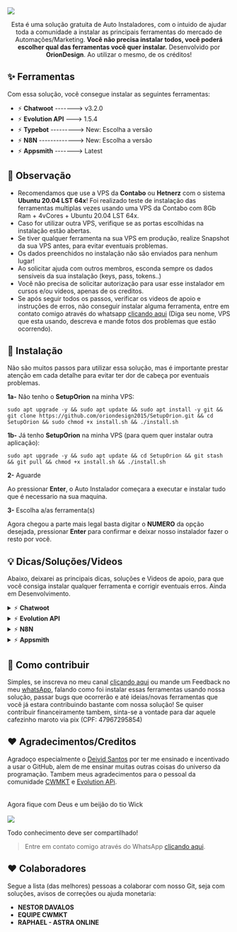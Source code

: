 
<!--<img src="https://github.com/oriondesign2015/SetupOrion/blob/main/src/Capa.png">-->
<img src="https://github.com/oriondesign2015/SetupOrion/assets/139019565/42d53230-53fd-44c2-ac58-8bfcdcd14722">

<!--<br><br>EM MANUTENÇÃO<br>-->
<br>
<p align="center">
  Esta é uma solução gratuita de Auto Instaladores, com o intuido de ajudar toda a comunidade a instalar as principais ferramentas do mercado de Automações/Marketing.
  <b>Você não precisa instalar todos, você poderá escolher qual das ferramentas você quer instalar.</b>
  Desenvolvido por <b>OrionDesign</b>. Ao utilizar o mesmo, de os créditos!
</p>

<!--
<p align="center">
    <a href="https://www.behance.net/oriondesign_oficial"><img src="https://github.com/oriondesign2015/SetupOrion/blob/main/src/behance.png" width="20%" style="margin-right: 150px;"></a>
    <a href="https://wa.me/+5511973052593"><img src="https://github.com/oriondesign2015/SetupOrion/blob/main/src/whatsapp.png" width="20%" style="margin-right: 150px;"></a>
    <a href="https://www.youtube.com/oriondesign_oficial"><img src="https://github.com/oriondesign2015/SetupOrion/blob/main/src/youtube.png" width="20%"></a>
</p>
<br>
-->
## ✨ Ferramentas

Com essa solução, você consegue instalar as seguintes ferramentas:
- ⚡ <b>Chatwoot</b> -------> v3.2.0
- ⚡ <b>Evolution API</b> ---> 1.5.4
- ⚡ <b>Typebot</b> ---------> New: Escolha a versão
- ⚡ <b>N8N</b> -------------> New: Escolha a versão
- ⚡ <b>Appsmith</b> -------> Latest

## 📌 Observação

- Recomendamos que use a VPS da <b>Contabo</b> ou <b>Hetnerz</b> com o sistema <b>Ubuntu 20.04 LST 64x</b>! Foi realizado teste de instalação das ferramentas multiplas vezes usando uma VPS da Contabo com 8Gb Ram + 4vCores + Ubuntu 20.04 LST 64x.
- Caso for utilizar outra VPS, verifique se as portas escolhidas na instalação estão abertas.
- Se tiver qualquer ferramenta na sua VPS em produção, realize Snapshot da sua VPS antes, para evitar eventuais problemas.
- Os dados preenchidos no instalação não são enviados para nenhum lugar!
- Ao solicitar ajuda com outros membros, esconda sempre os dados sensiveis da sua instalação (keys, pass, tokens..)
- Você não precisa de solicitar autorização para usar esse instalador em cursos e/ou videos, apenas de os creditos.
- Se após seguir todos os passos, verificar os videos de apoio e instruções de erros, não conseguir instalar alguma ferramenta, entre em contato comigo através do whatsapp [clicando aqui](https://wa.me/+5511973052593) (Diga seu nome, VPS que esta usando, descreva e mande fotos dos problemas que estão ocorrendo). 

## 💽 Instalação

Não são muitos passos para utilizar essa solução, mas é importante prestar atenção em cada detalhe para evitar ter dor de cabeça por eventuais problemas.

<p><b>1a-</b> Não tenho o <b>SetupOrion</b> na minha VPS:</p>

```
sudo apt upgrade -y && sudo apt update && sudo apt install -y git && git clone https://github.com/oriondesign2015/SetupOrion.git && cd SetupOrion && sudo chmod +x install.sh && ./install.sh
```

<p><b>1b-</b> Já tenho <b>SetupOrion</b> na minha VPS (para quem quer instalar outra aplicação):</p>

```
sudo apt upgrade -y && sudo apt update && cd SetupOrion && git stash && git pull && chmod +x install.sh && ./install.sh
```

<p><b>2-</b> Aguarde</p>
Ao pressionar <b>Enter</b>, o Auto Instalador começara a executar e instalar tudo que é necessario na sua maquina.

<p><b>3-</b> Escolha a/as ferramenta(s)</p>
Agora chegou a parte mais legal basta digitar o <b>NUMERO</b> da opção desejada, pressionar <b>Enter</b> para confirmar e deixar nosso instalador fazer o resto por você.

## 💡 Dicas/Soluções/Videos

Abaixo, deixarei as principais dicas, soluções e Videos de apoio, para que você consiga instalar qualquer ferramenta e corrigir eventuais erros.
Ainda em Desenvolvimento.

<details>
  <summary>⚡ <b>Chatwoot</b></summary>
  <img src="https://github.com/oriondesign2015/SetupOrion/assets/139019565/33efe0e2-12d6-4b19-ab72-7aa0363d9e40">
  <br>

  Este guia se destina para todos aqueles que desejam saber mais sobre como nosso instalador funciona e como utilizar as principais funções do Chatwoot

  <h2>Sobre o guia</h2><br>
  Para não poluir muito esse Git, eu estou deixando abaixo nossa Playlist exclusiva para Dicas e Soluções do Chatwoot, para que você consiga usar 100% do que essa incrivel ferramenta de multiatendimento tem a oferecer.<br><br>
  Link da Playlist:<br>
  👉 <a href="https://www.youtube.com/watch?v=mSDa8rVBoTU&list=PLRu7JPSKqaqDprqdCkhrFs0-HjxWVfiT_" target="_blank">https://www.youtube.com/watch?v=mSDa8rVBoTU&list=PLRu7JPSKqaqDprqdCkhrFs0-HjxWVfiT_</a>
<br>

  <h2>Conteudos da Playlist:</h2>
  <br>
  ✅ Instalando Chatwoot em sua VPS; <a href="https://youtu.be/mSDa8rVBoTU?si=spX0nBFIgP8H_A6r" target="_blank">(ver)</a><br>
  ✅ Personalizando Chatwoot | pt.1/2; <a href="https://youtu.be/_C6R-RQDAQI?si=otCflKJKze9ugtHi" target="_blank">(ver)</a><br>
  ✅ Personalizando Chatwoot | pt.2/2; <a href="https://youtu.be/r0F-bltPb2I?si=ZfKMLGs8LGkqt4Yo" target="_blank">(ver)</a><br>
  ❌ Conectando Whatsapp com Evolution API;<br>
  ❌ Conectando Email;<br>
  ❌ Conectando Site;<br>
  ❌ Criando novos Agentes;<br>
  ❌ Criando novas Empresas;<br>
  ❌ Criando Bots Avançados com Chatwoot + N8N + Evolution API;<br>
  ❌ Criando Bots com Typebot + Evolution + Chatwoot;<br>
  <br>

  <h2>Extras</h2>
  <details>
    <summary>📌 Personalização Chatwoot 1/2</summary>
    <img src="https://github.com/oriondesign2015/SetupOrion/assets/139019565/a3e8fcfb-41a2-452c-8300-4fe6d944a65d">
    <br>
    <b>Imagitipo:</b> (5120 x 1067px):<br>
    • LOGO<br>
    • LOGO_DARK<br>
    <br>
    <b>Isotipo:</b> (2133 x 2133px):<br>
    • LOGO_THUMBNAIL<br>
    <br>
    <b>Nome da empresa:</b><br>
    • INSTALLATION_NAME<br>
    • BRAND_NAME<br>
    <br>
    <b>Termos e politicas de privacidade:</b><br>
    • TERMS_URL<br>
    • PRIVACY_URL<br>
    <br>
    <b>Link do seu site:</b><br>
    • BRAND_URL<br>
    • WIDGET_BRAND_URL<br>
  </details>

  <details>
    <summary>📌 Personalização Chatwoot 2/2</summary>
    <img src="https://github.com/oriondesign2015/SetupOrion/assets/139019565/feb3b3eb-6b5a-4dd2-a833-38cdfeb2b2e1">
    <br>
    Comando para inciar a troca de logos:
    
    cd && cd SetupOrion && git pull && cd extra && chmod +x trocar_logos.sh && ./trocar_logos.sh
    
  Diretório dos SVG:
  
    /home/chatwoot/chatwoot/public/brand-assets/

  Reninciar Chatwoot:
  
    systemctl daemon-reload && systemctl restart chatwoot.target 

  Ferramenta para Converter em SVG Gratuito - Vectorizer:<br>
  • https://vectorizer.com/pt/

  Ferramenta para Converter em SVG Pago - Vector Magic:<br>
  • https://pt.vectormagic.com
    <br>
  </details>
  <hr/>
</details>

<details>
  <summary>⚡ <b>Evolution API</b></summary>
  <img src="https://github.com/oriondesign2015/SetupOrion/assets/139019565/67cfc5cb-cce9-42ea-b893-605fae187dd9">
  <br>

  Este guia se destina para todos aqueles que desejam saber mais sobre como nosso instalador funciona e como utilizar as principais funções da Evolution API

  <h2>Sobre o guia</h2><br>
  Para não poluir muito esse Git, eu estou deixando abaixo nossa Playlist exclusiva para Dicas e Soluções da Evolution API, para que você consiga usar 100% do que essa incrivel API tem a oferecer.<br><br>
  Link da Playlist:<br>
  👉 SEM LINK AINDA<br>
<br>

  <h2>Conteudos da Playlist:</h2>
  ✅ Como executar o SetupOrion;<br>
  ✅ Instalando Evolution API;<br>
  ❌ Conectando-se ao Manager;<br>
  ❌ Criando Instancias com Manager;<br>
  ❌ Configurando Instancias com Manager;<br>
  ❌ Conectando Webhook com Manager;<br>
  ❌ Conectando Chatwoot com Manager;<br>
  ❌ Conectando Typebot com Manager;<br>
  ❌ Conectando-se com Postman;<br>
  ❌ Criando Instancias com Postman;<br>
  ❌ Conectando Webhook com Postman;<br>
  ❌ Conectando Chatwoot com Postman;<br>
  ❌ Conectando Typebot com Postman;<br>
  ❌ Envio de mensagens com Postman;<br>
  ❌ Envio de mensagens para grupos com Postman;<br>
  ❌ Configurações de Perfil com Postman;<br>
  ❌ Entendendo API e usando ela em qualquer lugar;<br>
  <hr/>
</details>

<details>
  <summary>⚡ <b>N8N</b></summary>
  <img src="https://github.com/oriondesign2015/SetupOrion/assets/139019565/284160e6-15ac-4eca-a4cb-51f665a2ea86">
  <br>

  Este guia se destina para todos aqueles que desejam saber mais sobre como nosso instalador funciona e como utilizar as principais funções do N8N

  <h2>Sobre o guia</h2><br>
  Para não poluir muito esse Git, eu estou deixando abaixo nossa Playlist exclusiva para Dicas e Soluções do N8N, para que você consiga usar 100% do que essa incrivel ferramenta tem a oferecer.<br><br>
  Link da Playlist:<br>
  👉 SEM LINK AINDA<br>
<br>

  <h2>Conteudos da Playlist:</h2>
  ✅ Como executar o SetupOrion;<br>
  ❌ Instalando N8N;<br>

  <hr/>
</details>

<details>
  <summary>⚡ <b>Appsmith</b></summary>
  <img src="https://github.com/oriondesign2015/SetupOrion/assets/139019565/8e317067-d0f4-4be8-a8b1-16134e8faed0">
  <br>

  Este guia se destina para todos aqueles que desejam saber mais sobre como nosso instalador funciona e como utilizar as principais funções do Appsmith

  <h2>Sobre o guia</h2><br>
  Para não poluir muito esse Git, eu estou deixando abaixo nossa Playlist exclusiva para Dicas e Soluções do Appsmith, para que você consiga usar 100% do que essa plataforma tem a oferecer.<br><br>
  Link da Playlist:<br>
  👉 SEM LINK AINDA<br>
<br>

  <h2>Conteudos da Playlist:</h2>
  ✅ Como executar o SetupOrion;<br>
  ❌ Instalando Appsmith;<br>

  <hr/>
</details>

## 🚀 Como contribuir

Simples, se inscreva no meu canal [clicando aqui](https://www.youtube.com/oriondesign_oficial) ou mande um Feedback no meu [whatsApp](http://wa.me/+5511973052593), falando como foi instalar essas ferramentas usando nossa solução, passar bugs que ocorrerão e até ideias/novas ferramentas que você já estara contribuindo bastante com nossa solução! Se quiser contribuir financeiramente tambem, sinta-se a vontade para dar aquele cafezinho maroto via pix (CPF: 47967295854)

## ❤️ Agradecimentos/Creditos

Agradoço especialmente o <a href="https://github.com/DeividMs">Deivid Santos</a> por ter me ensinado e incentivado a usar o GitHub, alem de me ensinar muitas outras coisas do universo da programação.
Tambem meus agradecimentos para o pessoal da comunidade <a href="https://github.com/cwmkt">CWMKT</a> e <a href="https://evolution-api.com/opensource-whatsapp-api/">Evolution APi</a>.
<br><br><br>
Agora fique com Deus e um beijão do tio Wick<br><br>
<img src="https://media3.giphy.com/media/QAsBwSjx9zVKoGp9nr/giphy.gif?cid=ecf05e47bfvw8j6yjz5fjhzu9xfs67iew0pa6t1icg3014xv&ep=v1_gifs_trending&rid=giphy.gif&ct=g">

Todo conhecimento deve ser compartilhado!

> Entre em contato comigo através do WhatsApp [clicando aqui](http://wa.me/+5511973052593).

## ❤️ Colaboradores
Segue a lista (das melhores) pessoas a colaborar com nosso Git, seja com soluções, avisos de correções ou ajuda monetaria:
- <b>NESTOR DAVALOS</b>
- <b>EQUIPE CWMKT</b>
- <b>RAPHAEL - ASTRA ONLINE</b>

